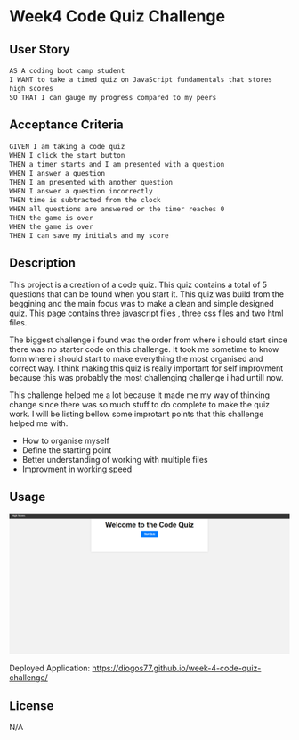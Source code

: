 # Week4 Code Quiz Challenge

## User Story

```
AS A coding boot camp student
I WANT to take a timed quiz on JavaScript fundamentals that stores high scores
SO THAT I can gauge my progress compared to my peers
```

## Acceptance Criteria

```
GIVEN I am taking a code quiz
WHEN I click the start button
THEN a timer starts and I am presented with a question
WHEN I answer a question
THEN I am presented with another question
WHEN I answer a question incorrectly
THEN time is subtracted from the clock
WHEN all questions are answered or the timer reaches 0
THEN the game is over
WHEN the game is over
THEN I can save my initials and my score
```

## Description

This project is a creation of a code quiz. This quiz contains a total of 5 questions that can be found when you start it. This quiz was build from the beggining and the main focus was to make a clean and simple designed quiz. This page contains three javascript files , three css files and two html files.

The biggest challenge i found was the order from where i should start since there was no starter code on this challenge. It took me sometime to know form where i should start to make everything the most organised and correct way.
I think making this quiz is really important for self improvment because this was probably the most challenging challenge i had untill now.

This challenge helped me a lot because it made me my way of thinking change since there was so much stuff to do complete to make the quiz work. I will be listing bellow some improtant points that this challenge helped me with.

- How to organise myself
- Define the starting point
- Better understanding of working with multiple files
- Improvment in working speed

## Usage

![alt text](/assets/images/quiz.png "End Result Screenshot")

Deployed Application: https://diogos77.github.io/week-4-code-quiz-challenge/

## License

N/A
